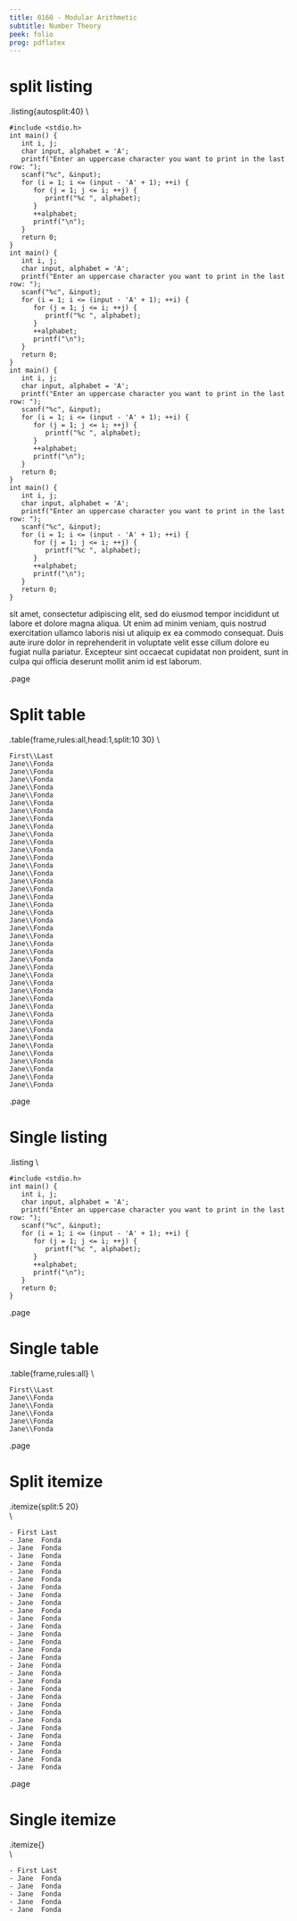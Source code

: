 ```yaml
---
title: 0160 - Modular Arithmetic
subtitle: Number Theory
peek: folio
prog: pdflatex
---
```


# split listing                    

.listing{autosplit:40}
\\
```
#include <stdio.h>
int main() {
   int i, j;
   char input, alphabet = 'A';
   printf("Enter an uppercase character you want to print in the last row: ");
   scanf("%c", &input);
   for (i = 1; i <= (input - 'A' + 1); ++i) {
      for (j = 1; j <= i; ++j) {
         printf("%c ", alphabet);
      }
      ++alphabet;
      printf("\n");
   }
   return 0;
}
int main() {
   int i, j;
   char input, alphabet = 'A';
   printf("Enter an uppercase character you want to print in the last row: ");
   scanf("%c", &input);
   for (i = 1; i <= (input - 'A' + 1); ++i) {
      for (j = 1; j <= i; ++j) {
         printf("%c ", alphabet);
      }
      ++alphabet;
      printf("\n");
   }
   return 0;
}
int main() {
   int i, j;
   char input, alphabet = 'A';
   printf("Enter an uppercase character you want to print in the last row: ");
   scanf("%c", &input);
   for (i = 1; i <= (input - 'A' + 1); ++i) {
      for (j = 1; j <= i; ++j) {
         printf("%c ", alphabet);
      }
      ++alphabet;
      printf("\n");
   }
   return 0;
}
int main() {
   int i, j;
   char input, alphabet = 'A';
   printf("Enter an uppercase character you want to print in the last row: ");
   scanf("%c", &input);
   for (i = 1; i <= (input - 'A' + 1); ++i) {
      for (j = 1; j <= i; ++j) {
         printf("%c ", alphabet);
      }
      ++alphabet;
      printf("\n");
   }
   return 0;
}
```

sit amet, consectetur adipiscing elit, sed do
eiusmod tempor incididunt ut labore et dolore magna aliqua. Ut enim ad
minim veniam, quis nostrud exercitation ullamco laboris nisi ut
aliquip ex ea commodo consequat. Duis aute irure dolor in
reprehenderit in voluptate velit esse cillum dolore eu fugiat nulla
pariatur. Excepteur sint occaecat cupidatat non proident, sunt in
culpa qui officia deserunt mollit anim id est laborum.


.page

# Split table        

.table{frame,rules:all,head:1,split:10 30}
\\
```
First\\Last
Jane\\Fonda
Jane\\Fonda
Jane\\Fonda
Jane\\Fonda
Jane\\Fonda
Jane\\Fonda
Jane\\Fonda
Jane\\Fonda
Jane\\Fonda
Jane\\Fonda
Jane\\Fonda
Jane\\Fonda
Jane\\Fonda
Jane\\Fonda
Jane\\Fonda
Jane\\Fonda
Jane\\Fonda
Jane\\Fonda
Jane\\Fonda
Jane\\Fonda
Jane\\Fonda
Jane\\Fonda
Jane\\Fonda
Jane\\Fonda
Jane\\Fonda
Jane\\Fonda
Jane\\Fonda
Jane\\Fonda
Jane\\Fonda
Jane\\Fonda
Jane\\Fonda
Jane\\Fonda
Jane\\Fonda
Jane\\Fonda
Jane\\Fonda
Jane\\Fonda
Jane\\Fonda
Jane\\Fonda
Jane\\Fonda
Jane\\Fonda
Jane\\Fonda
Jane\\Fonda
```

.page

# Single listing

.listing
\\
```
#include <stdio.h>
int main() {
   int i, j;
   char input, alphabet = 'A';
   printf("Enter an uppercase character you want to print in the last row: ");
   scanf("%c", &input);
   for (i = 1; i <= (input - 'A' + 1); ++i) {
      for (j = 1; j <= i; ++j) {
         printf("%c ", alphabet);
      }
      ++alphabet;
      printf("\n");
   }
   return 0;
}
```


.page

# Single table

.table{frame,rules:all}
\\
```
First\\Last
Jane\\Fonda
Jane\\Fonda
Jane\\Fonda
Jane\\Fonda
Jane\\Fonda
```


.page

# Split itemize

.itemize{split:5 20}                
\\
```
- First Last
- Jane  Fonda
- Jane  Fonda
- Jane  Fonda
- Jane  Fonda
- Jane  Fonda
- Jane  Fonda
- Jane  Fonda
- Jane  Fonda
- Jane  Fonda
- Jane  Fonda
- Jane  Fonda
- Jane  Fonda
- Jane  Fonda
- Jane  Fonda
- Jane  Fonda
- Jane  Fonda
- Jane  Fonda
- Jane  Fonda
- Jane  Fonda
- Jane  Fonda
- Jane  Fonda
- Jane  Fonda
- Jane  Fonda
- Jane  Fonda
- Jane  Fonda
- Jane  Fonda
- Jane  Fonda
- Jane  Fonda
- Jane  Fonda
- Jane  Fonda
```





.page

# Single itemize

.itemize{}                
\\
```
- First Last
- Jane  Fonda
- Jane  Fonda
- Jane  Fonda
- Jane  Fonda
- Jane  Fonda
```



